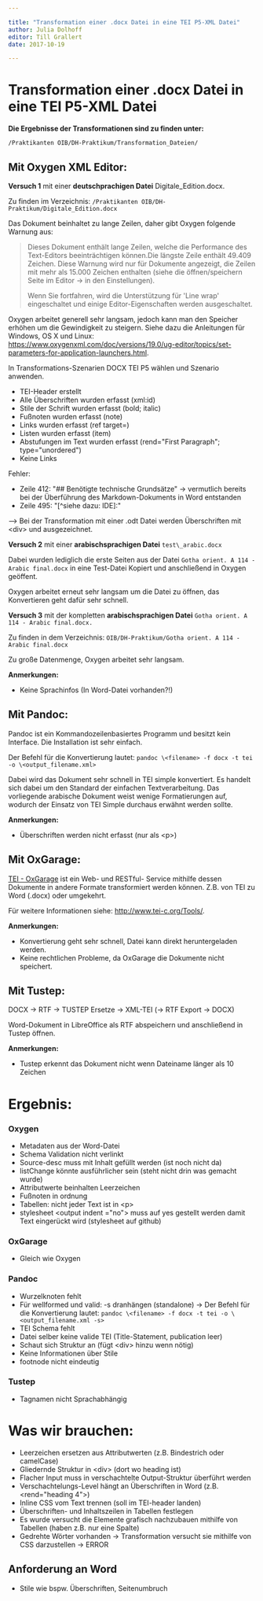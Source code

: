 ```yaml
---

title: "Transformation einer .docx Datei in eine TEI P5-XML Datei"
author: Julia Dolhoff
editor: Till Grallert
date: 2017-10-19

---
```


# Transformation einer .docx Datei in eine TEI P5-XML Datei

**Die Ergebnisse der Transformationen sind zu finden unter:**

`/Praktikanten OIB/DH-Praktikum/Transformation_Dateien/`

## Mit Oxygen XML Editor:

**Versuch 1** mit einer **deutschprachigen Datei** Digitale\_Edition.docx.

Zu finden im Verzeichnis: `/Praktikanten OIB/DH-Praktikum/Digitale_Edition.docx`


Das Dokument beinhaltet zu lange Zeilen, daher gibt Oxygen folgende Warnung aus:
> Dieses Dokument enthält lange Zeilen, welche die Performance des Text-Editors beeinträchtigen können.Die längste Zeile enthält 49.409 Zeichen.
> Diese Warnung wird nur für Dokumente angezeigt, die Zeilen mit mehr als 15.000 Zeichen enthalten (siehe die öffnen/speichern Seite im Editor -> in den Einstellungen).
> 
> Wenn Sie fortfahren, wird die Unterstützung für 'Line wrap' eingeschaltet und einige Editor-Eigenschaften werden ausgeschaltet.

Oxygen arbeitet generell sehr langsam, jedoch kann man den Speicher erhöhen um die Gewindigkeit zu steigern. Siehe dazu die Anleitungen für Windows, OS X und Linux: <https://www.oxygenxml.com/doc/versions/19.0/ug-editor/topics/set-parameters-for-application-launchers.html>.

In Transformations-Szenarien DOCX TEI P5 wählen und Szenario anwenden.

- TEI-Header erstellt
- Alle Überschriften wurden erfasst (xml:id)
- Stile der Schrift wurden erfasst (bold; italic)
- Fußnoten wurden erfasst (note)
- Links wurden erfasst (ref target=)
- Listen wurden erfasst (item)
- Abstufungen im Text wurden erfasst (rend="First Paragraph"; type="unordered")
- Keine Links


Fehler:

- Zeile 412: "## Benötigte technische Grundsätze" -> vermutlich bereits bei der Überführung des Markdown-Dokuments in Word entstanden
- Zeile 495: "[^siehe dazu: IDE]:"

--> Bei der Transformation mit einer .odt Datei werden Überschriften mit \<div> und <head> ausgezeichnet.

**Versuch 2** mit einer **arabischsprachigen Datei** `test\_arabic.docx`


Dabei wurden lediglich die erste Seiten aus der Datei `Gotha orient. A 114 - Arabic final.docx` in eine Test-Datei Kopiert und anschließend in Oxygen geöffent.

Oxygen arbeitet erneut sehr langsam um die Datei zu öffnen, das Konvertieren geht dafür sehr schnell.


**Versuch 3** mit der kompletten **arabischsprachigen Datei** `Gotha orient. A 114 - Arabic final.docx.`

Zu finden in dem Verzeichnis:
`OIB/DH-Praktikum/Gotha orient. A 114 - Arabic final.docx`

Zu große Datenmenge, Oxygen arbeitet sehr langsam.

**Anmerkungen:**

- Keine Sprachinfos (In Word-Datei vorhanden?!)


## Mit Pandoc:

Pandoc ist ein Kommandozeilenbasiertes Programm und besitzt kein Interface.
Die Installation ist sehr einfach.

Der Befehl für die Konvertierung lautet:
`pandoc \<filename> -f docx -t tei -o \<output_filename.xml>`

Dabei wird das Dokument sehr schnell in TEI simple konvertiert. Es handelt sich dabei um den Standard der einfachen Textverarbeitung. Das vorliegende arabische Dokument weist wenige Formatierungen auf, wodurch der Einsatz von TEI Simple durchaus erwähnt werden sollte.

**Anmerkungen:**

- Überschriften werden nicht erfasst (nur als \<p>)

## Mit OxGarage:

[TEI - OxGarage](http://www.tei-c.org/oxgarage/#) ist ein Web- und RESTful- Service mithilfe dessen Dokumente in andere Formate transformiert werden können. Z.B. von TEI zu Word (.docx) oder umgekehrt.

Für weitere Informationen siehe: <http://www.tei-c.org/Tools/>.

**Anmerkungen:**

- Konvertierung geht sehr schnell, Datei kann direkt heruntergeladen werden.
- Keine rechtlichen Probleme, da OxGarage die Dokumente nicht speichert.


## Mit Tustep:

DOCX -> RTF -> TUSTEP Ersetze -> XML-TEI (-> RTF Export -> DOCX)

Word-Dokument in LibreOffice als RTF abspeichern und anschließend in Tustep öffnen.

**Anmerkungen:**

- Tustep erkennt das Dokument nicht wenn Dateiname länger als 10 Zeichen

# Ergebnis:

### Oxygen

- Metadaten aus der Word-Datei
- Schema Validation nicht verlinkt
- Source-desc muss mit Inhalt gefüllt werden (ist noch nicht da)
- listChange könnte ausführlicher sein (steht nicht drin was gemacht wurde)
- Attributwerte beinhalten Leerzeichen
- Fußnoten in ordnung
- Tabellen: nicht jeder Text ist in \<p>
- stylesheet \<output indent ="no"> muss auf yes gestellt werden damit Text eingerückt wird (stylesheet auf github)

### OxGarage

- Gleich wie Oxygen


### Pandoc

- Wurzelknoten fehlt
- Für wellformed und valid: -s dranhängen (standalone)
-> Der Befehl für die Konvertierung lautet:
`pandoc \<filename> -f docx -t tei -o \<output_filename.xml -s>`
- TEI Schema fehlt
- Datei selber keine valide TEI (Title-Statement, publication leer)
- Schaut sich Struktur an (fügt \<div> hinzu wenn nötig)
- Keine Informationen über Stile
- footnode nicht eindeutig

### Tustep
- Tagnamen nicht Sprachabhängig


# Was wir brauchen:

- Leerzeichen ersetzen aus Attributwerten (z.B. Bindestrich oder camelCase)
- Gliedernde Struktur in \<div> (dort wo heading ist)
- Flacher Input muss in verschachtelte Output-Struktur überführt werden
- Verschachtelungs-Level hängt an Überschriften in Word (z.B. \<rend="heading 4">)
- Inline CSS vom Text trennen (soll im TEI-header landen)
- Überschriften- und Inhaltszeilen in Tabellen festlegen
- Es wurde versucht die Elemente grafisch nachzubauen mithilfe von Tabellen (haben z.B. nur eine Spalte)
- Gedrehte Wörter vorhanden -> Transformation versucht sie mithilfe von CSS darzustellen -> ERROR


## Anforderung an Word

- Stile wie bspw. Überschriften, Seitenumbruch